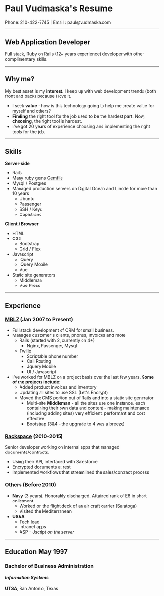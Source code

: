 # Paul Vudmaska's Resume

Phone: 210-422-7745 | Email : [paul@vudmaska.com](mailto:paul@vudmaska.com)

---

## Web Application Developer

Full stack, Ruby on Rails (12+ years experience) developer with other complimentary skills.

---

## Why me?

My best asset is my **interest**. I keep up with web development trends (both front and back) because I love it.

- I seek **value** - how is this technology going to help me create value for myself and others?
- **Finding** the right tool for the job used to be the hardest part. Now, **choosing**, the right tool is hardest.
- I've got 20 years of experience choosing and implementing the right tools for the job.

---

## Skills

**Server-side**

- Rails
- Many ruby gems [Gemfile](https://github.com/voodoo/voodoo.github.io/blob/master/Gemfile)
- Mysql / Postgres
- Managed production servers on Digital Ocean and Linode for more than 10 years
  - Ubuntu
  - Passenger
  - SSH / Keys
  - Capistrano

**Client / Browser**

- HTML
- CSS
  - Bootstrap
  - Grid / Flex
- Javascript
  - jQuery
  - jQuery Mobile
  - Vue
- Static site generators
  - Middleman
  - Vue Press

---

## Experience

### [MBLZ](http://mblz.com) <date>(Jan 2007 to Present)</date>

- Full stack development of CRM for small business.
- Manages customer's clients, phones, invoices and more
  - Rails (started with 2, currently on 4+)
    - Nginx, Passenger, Mysql
  - Twilio
    - Scriptable phone number
    - Call Routing
    - Jquery Mobile
    - UI / Javascript
- I've worked for MBLZ on a project basis over the last few years. **Some of the projects include:**
  - Added product invoices and inventory
  - Updating all sites to use SSL (Let's Encrypt)
  - Moved the CMS portion out of Rails and into a static site generator
    - [Multi-site](https://github.com/mblz/mm-multi-site) **Middleman** - all the sites use one instance, each containing their own data and content - making maintenance (including adding sites) very efficient, performant and cost effective
    - Bootstrap (3&4 - the upgrade to 4 was a breeze)

### [Rackspace](http://rackspace.com) <date>(2010-2015)</date>

Senior developer working on internal apps that managed documents/contracts.

- Using their API, interfaced with Salesforce
- Encrypted documents at rest
- Implemented workflows that streamlined the sales/contract process

### Others <date>(Before 2010)</date>

- **Navy** (3 years). Honorably discharged. Attained rank of E6 in short enlistment.
  - Worked on the flight deck of an air craft carrier (Saratoga)
  - Visited the Mediterranean
- **USAA**
  - Tech lead
  - Intranet apps
  - ASP - Jscript _on the server_

---

## Education <date>May 1997</date>

### Bachelor of Business Administration

#### _Information Systems_

**UTSA**, San Antonio, Texas
